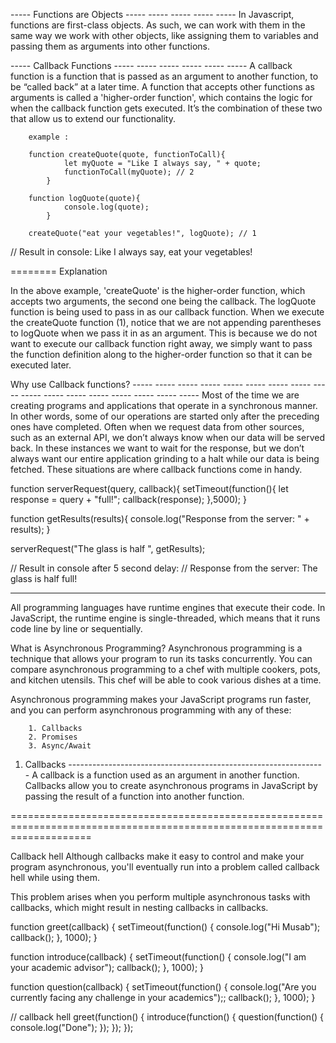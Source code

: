 ----- Functions are Objects ----- ----- ----- ----- ----- 
        In Javascript, functions are first-class objects. As such, we can work with them in the same way we work with other objects, like assigning them to variables and passing them as arguments into other functions. 

----- Callback Functions ----- ----- ----- ----- ----- ----- 
        A callback function is a function that is passed as an argument to another function, to be “called back” at a later time. 
        A function that accepts other functions as arguments is called a 'higher-order function', which contains the logic for when the callback function gets executed. 
        It’s the combination of these two that allow us to extend our functionality.


        example :

        function createQuote(quote, functionToCall){ 
                let myQuote = "Like I always say, " + quote;
                functionToCall(myQuote); // 2
            }

        function logQuote(quote){
                console.log(quote);
            }

        createQuote("eat your vegetables!", logQuote); // 1

// Result in console: Like I always say, eat your vegetables!

======== Explanation

In the above example, 'createQuote' is the higher-order function, which accepts two arguments, the second one being the callback. 
The logQuote function is being used to pass in as our callback function. When we execute the createQuote function (1), notice that we are not appending parentheses to logQuote when we pass it in as an argument. This is because we do not want to execute our callback function right away, we simply want to pass the function definition along to the higher-order function so that it can be executed later.



Why use Callback functions?  ----- ----- ----- ----- ----- -----  ----- ----- ----- ----- ----- -----  ----- ----- ----- ----- -----
Most of the time we are creating programs and applications that operate in a synchronous manner. In other words, some of our operations are started only after the preceding ones have completed. Often when we request data from other sources, such as an external API, we don’t always know when our data will be served back. In these instances we want to wait for the response, but we don’t always want our entire application grinding to a halt while our data is being fetched. These situations are where callback functions come in handy.


function serverRequest(query, callback){
        setTimeout(function(){
        let response = query + "full!";
        callback(response);
        },5000);
    }

function getResults(results){
  console.log("Response from the server: " + results);
}

serverRequest("The glass is half ", getResults);

// Result in console after 5 second delay:
// Response from the server: The glass is half full!


----------------------------------------------------------------------------------------------------------------------

All programming languages have runtime engines that execute their code. In JavaScript, the runtime engine is single-threaded, which means that it runs code line by line or sequentially.

What is Asynchronous Programming?
Asynchronous programming is a technique that allows your program to run its tasks concurrently. You can compare asynchronous programming to a chef with multiple cookers, pots, and kitchen utensils. This chef will be able to cook various dishes at a time.

Asynchronous programming makes your JavaScript programs run faster, and you can perform asynchronous programming with any of these:

        1. Callbacks
        2. Promises
        3. Async/Await


1. Callbacks ----------------------------------------------------------------
A callback is a function used as an argument in another function. Callbacks allow you to create asynchronous programs in JavaScript by passing the result of a function into another function.


<!-- function greet(name) {
    console.log(`Hi ${name}, how do you do?`);
}

function displayGreeting(callback) {
    let name = prompt("Please enter your name");
    callback(name);
};

displayGreeting(greet); -->

==========================================================================================================================

Callback hell
Although callbacks make it easy to control and make your program asynchronous, you'll eventually run into a problem called callback hell while using them.

This problem arises when you perform multiple asynchronous tasks with callbacks, which might result in nesting callbacks in callbacks.


function greet(callback) {
    setTimeout(function() {
        console.log("Hi Musab");
        callback();
    }, 1000);
}

function introduce(callback) {
    setTimeout(function() {
        console.log("I am your academic advisor");
        callback();
    }, 1000);
}

function question(callback) {
    setTimeout(function() {
        console.log("Are you currently facing any challenge in your academics");;
        callback();
    }, 1000);
}

// callback hell
greet(function() {
    introduce(function() {
        question(function() {
            console.log("Done");
        });
    });
});